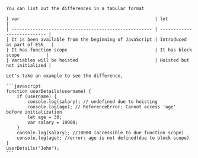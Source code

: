     You can list out the differences in a tabular format

    | var                                                   | let                         |
    | ----------------------------------------------------- | --------------------------- |
    | It is been available from the beginning of JavaScript | Introduced as part of ES6   |
    | It has function scope                                 | It has block scope          |
    | Variables will be hoisted                             | Hoisted but not initialized |

    Let's take an example to see the difference,

    ```javascript
    function userDetails(username) {
    	if (username) {
    		console.log(salary); // undefined due to hoisting
    		console.log(age); // ReferenceError: Cannot access 'age' before initialization
    		let age = 30;
    		var salary = 10000;
    	}
    	console.log(salary); //10000 (accessible to due function scope)
    	console.log(age); //error: age is not defined(due to block scope)
    }
    userDetails("John");
    ```
